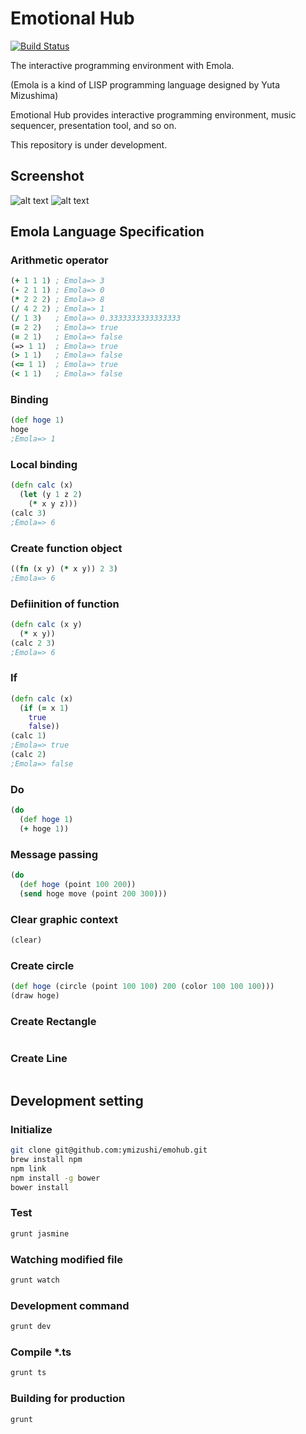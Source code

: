 # Emotional Hub
[![Build Status](https://travis-ci.org/ymizushi/emohub.png?branch=master)](https://travis-ci.org/ymizushi/emohub)

The interactive programming environment with Emola.

(Emola is a kind of LISP programming language designed by Yuta Mizushima)

Emotional Hub provides interactive programming environment, music sequencer, presentation tool, and so on.

This repository is under development.

## Screenshot
![alt text](https://github.com/ymizushi/emohub/blob/master/description/screenshot.png "Screenshot1")
![alt text](https://github.com/ymizushi/emohub/blob/master/description/screenshot2.png "Screenshot2")

## Emola Language Specification

### Arithmetic operator    
```clojure
(+ 1 1 1) ; Emola=> 3
(- 2 1 1) ; Emola=> 0
(* 2 2 2) ; Emola=> 8
(/ 4 2 2) ; Emola=> 1
(/ 1 3)   ; Emola=> 0.3333333333333333 
(= 2 2)   ; Emola=> true 
(= 2 1)   ; Emola=> false 
(=> 1 1)  ; Emola=> true 
(> 1 1)   ; Emola=> false 
(<= 1 1)  ; Emola=> true 
(< 1 1)   ; Emola=> false 
```

### Binding
```clojure
(def hoge 1)
hoge
;Emola=> 1
```

### Local binding
```clojure
(defn calc (x)
  (let (y 1 z 2)
    (* x y z)))
(calc 3)
;Emola=> 6
```

### Create function object
```clojure
((fn (x y) (* x y)) 2 3)
;Emola=> 6
```

### Defiinition of function
```clojure
(defn calc (x y)
  (* x y))
(calc 2 3)
;Emola=> 6
```


### If
```clojure
(defn calc (x)
  (if (= x 1)
    true
    false))
(calc 1)
;Emola=> true
(calc 2)
;Emola=> false
```

### Do
```clojure
(do 
  (def hoge 1)
  (+ hoge 1))
```

### Message passing
```clojure
(do
  (def hoge (point 100 200))
  (send hoge move (point 200 300)))
```

### Clear graphic context
```clojure
(clear)
```

### Create circle
```clojure
(def hoge (circle (point 100 100) 200 (color 100 100 100)))
(draw hoge)
```

### Create Rectangle
```clojure
```

### Create Line
```clojure
```


## Development setting

### Initialize
```sh
git clone git@github.com:ymizushi/emohub.git
brew install npm
npm link
npm install -g bower
bower install
```

### Test
```sh
grunt jasmine
```

### Watching modified file
```sh
grunt watch
```

### Development command
```sh
grunt dev
```

### Compile *.ts
```sh
grunt ts
```

### Building for production
```sh
grunt
```
